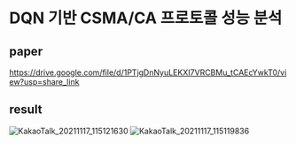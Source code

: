 # DQN 기반 CSMA/CA 프로토콜 성능 분석
## paper
https://drive.google.com/file/d/1PTjgDnNyuLEKXI7VRCBMu_tCAEcYwkT0/view?usp=share_link

## result

![KakaoTalk_20211117_115121630](https://user-images.githubusercontent.com/114872793/204002633-5a1ca7b4-3af1-4bc2-9a2e-fc83054d755e.png)
![KakaoTalk_20211117_115119836](https://user-images.githubusercontent.com/114872793/204002670-c4fa1a86-d675-40c8-8f1d-23fad757cdfa.png)
